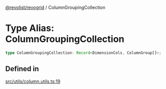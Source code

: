 [@revolist/revogrid](README.md) / ColumnGroupingCollection

# Type Alias: ColumnGroupingCollection

```ts
type ColumnGroupingCollection: Record<DimensionCols, ColumnGroup[]>;
```

## Defined in

[src/utils/column.utils.ts:19](https://github.com/revolist/revogrid/blob/3fee8276dedac5f7aa7fa43a0495db32609daeca/src/utils/column.utils.ts#L19)
